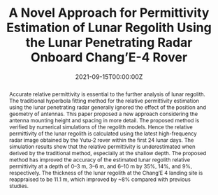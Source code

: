 ---
title: "A Novel Approach for Permittivity Estimation of Lunar Regolith Using the Lunar Penetrating Radar Onboard Chang’E-4 Rover"
authors:
- Ruigang Wang
- Yan Su
- Chunyu Ding
- Shun Dai
- Chendi Liu
- Zongyu Zhang
- Tiansheng Hong
- Qing Zhang
- Chunlai Li
author_notes:
- 
- "Corresponding author"
- 
- 
- 
- 
- 
- 
- 
date: "2021-09-15T00:00:00Z"
publication: "Remote Sensing"
publication_short: ""
publication_types: ["SCI, JCR Q1; IF=5.0"]
featured: false
url_pdf: https://doi.org/10.3390/rs13183679  
doi: "10.3390/rs13183679"

abstract: |
  Accurate relative permittivity is essential to the further analysis of lunar regolith. The traditional hyperbola fitting method for the relative permittivity estimation using the lunar penetrating radar generally ignored the effect of the position and geometry of antennas. This paper proposed a new approach considering the antenna mounting height and spacing in more detail. The proposed method is verified by numerical simulations of the regolith models. Hence the relative permittivity of the lunar regolith is calculated using the latest high-frequency radar image obtained by the Yutu-2 rover within the first 24 lunar days. The simulation results show that the relative permittivity is underestimated when derived by the traditional method, especially at the shallow depth. The proposed method has improved the accuracy of the estimated lunar regolith relative permittivity at a depth of 0–3 m, 3–6 m, and 6–10 m by 35%, 14%, and 9%, respectively. The thickness of the lunar regolith at the Chang’E 4 landing site is reappraised to be 11.1 m, which improved by ~8% compared with previous studies.
---